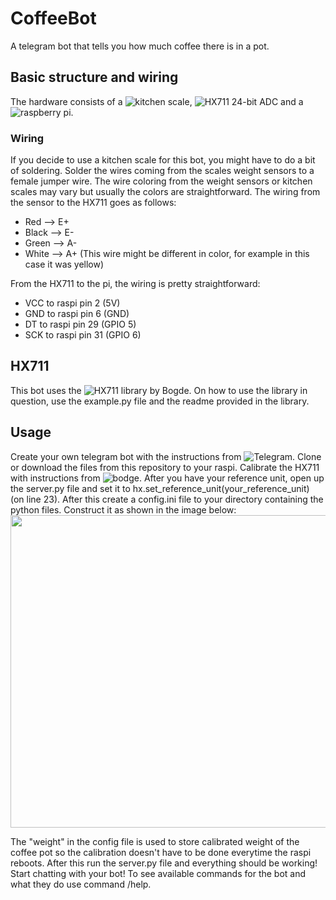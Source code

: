 # CoffeeBot
A telegram bot that tells you how much coffee there is in a pot.

## Basic structure and wiring
The hardware consists of a ![kitchen scale](https://www.power.fi/keittio-ja-ruoanlaitto/keittion-pienkoneet/keittiovaaat/senz-se3830h05-keittiovaaka/p-231191/), ![HX711 24-bit ADC](https://www.amazon.com/DIYmall-Weighing-Conversion-Sensors-Microcontroller/dp/B010FG9RXO) and a ![raspberry pi](https://www.amazon.com/Raspberry-Pi-MS-004-00000024-Model-Board/dp/B01LPLPBS8/ref=sr_1_6?s=pc&ie=UTF8&qid=1541001456&sr=1-6&keywords=raspberry+pi+3).

### Wiring
If you decide to use a kitchen scale for this bot, you might have to do a bit of soldering. Solder the wires coming from the scales weight sensors to a female jumper wire.
The wire coloring from the weight sensors or kitchen scales may vary but usually the colors are straightforward. The wiring from the sensor to the HX711 goes as follows:
- Red --> E+
- Black --> E-
- Green --> A-
- White --> A+ (This wire might be different in color, for example in this case it was yellow)

From the HX711 to the pi, the wiring is pretty straightforward:
- VCC to raspi pin 2 (5V)
- GND to raspi pin 6 (GND)
- DT to raspi pin 29 (GPIO 5)
- SCK to raspi pin 31 (GPIO 6)

## HX711
This bot uses the ![HX711 library](https://github.com/bogde/HX711) by Bogde.
On how to use the library in question, use the example.py file and the readme provided in the library.

## Usage
Create your own telegram bot with the instructions from ![Telegram](https://core.telegram.org/bots).
Clone or download the files from this repository to your raspi. Calibrate the HX711 with instructions from ![bodge](https://github.com/bogde/HX711). After you have your reference unit, open up the server.py file and set it to hx.set_reference_unit(your_reference_unit) (on line 23). After this create a config.ini file to your directory containing the python files. Construct it as shown in the image below:
<br><img src="https://github.com/oskarikotajarvi/CoffeeBot/blob/master/photosForReadme/configSH.png" width="600" height="500">

The "weight" in the config file is used to store calibrated weight of the coffee pot so the calibration doesn't have to be done everytime the raspi reboots.
After this run the server.py file and everything should be working! Start chatting with your bot! To see available commands for the bot and what they do use command /help.
